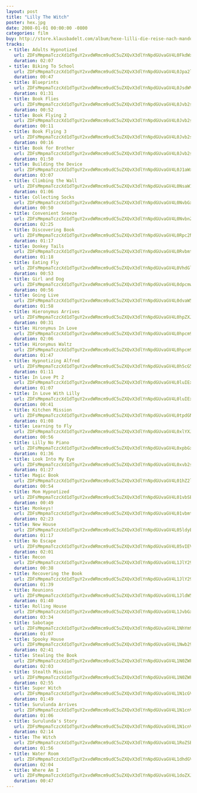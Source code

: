 ```yaml
---
layout: post
title: "Lilly The Witch"
poster: hex.jpg
date: 2008-01-01 00:00:00 -0800
categories: film
buy: http://store.klausbadelt.com/album/hexe-lilli-die-reise-nach-mandolan-original-score
tracks:
 - title: Adults Hypnotized
   url: ZDFsMmpmaTczcXd1dTguY2xvdWRmcm9udC5uZXQvX3dlYnNpdGUvaGV4L0FkdWx0cyBIeXBub3RpemVkLm1wMw==
   duration: 02:07
 - title: Biking To School
   url: ZDFsMmpmaTczcXd1dTguY2xvdWRmcm9udC5uZXQvX3dlYnNpdGUvaGV4L0Jpa2luZyBUbyBTY2hvb2wubXAz
   duration: 00:47
 - title: Blueprints
   url: ZDFsMmpmaTczcXd1dTguY2xvdWRmcm9udC5uZXQvX3dlYnNpdGUvaGV4L0JsdWVwcmludHMubXAz
   duration: 01:31
 - title: Book Flies
   url: ZDFsMmpmaTczcXd1dTguY2xvdWRmcm9udC5uZXQvX3dlYnNpdGUvaGV4L0Jvb2sgRmxpZXMubXAz
   duration: 00:52
 - title: Book Flying 2
   url: ZDFsMmpmaTczcXd1dTguY2xvdWRmcm9udC5uZXQvX3dlYnNpdGUvaGV4L0Jvb2sgRmx5aW5nIDIubXAz
   duration: 00:11
 - title: Book Flying 3
   url: ZDFsMmpmaTczcXd1dTguY2xvdWRmcm9udC5uZXQvX3dlYnNpdGUvaGV4L0Jvb2sgRmx5aW5nIDMubXAz
   duration: 00:16
 - title: Book for Brother
   url: ZDFsMmpmaTczcXd1dTguY2xvdWRmcm9udC5uZXQvX3dlYnNpdGUvaGV4L0Jvb2sgZm9yIEJyb3RoZXIubXAz
   duration: 01:50
 - title: Building the Device
   url: ZDFsMmpmaTczcXd1dTguY2xvdWRmcm9udC5uZXQvX3dlYnNpdGUvaGV4L0J1aWxkaW5nIHRoZSBEZXZpY2UubXAz
   duration: 03:07
 - title: Climbing the Wall
   url: ZDFsMmpmaTczcXd1dTguY2xvdWRmcm9udC5uZXQvX3dlYnNpdGUvaGV4L0NsaW1iaW5nIHRoZSBXYWxsLm1wMw==
   duration: 01:06
 - title: Collecting Socks
   url: ZDFsMmpmaTczcXd1dTguY2xvdWRmcm9udC5uZXQvX3dlYnNpdGUvaGV4L0NvbGxlY3RpbmcgU29ja3MubXAz
   duration: 00:50
 - title: Convenient Sneeze
   url: ZDFsMmpmaTczcXd1dTguY2xvdWRmcm9udC5uZXQvX3dlYnNpdGUvaGV4L0NvbnZlbmllbnQgU25lZXplLm1wMw==
   duration: 02:25
 - title: Discovering Book
   url: ZDFsMmpmaTczcXd1dTguY2xvdWRmcm9udC5uZXQvX3dlYnNpdGUvaGV4L0Rpc2NvdmVyaW5nIEJvb2subXAz
   duration: 01:17
 - title: Donkey Tails
   url: ZDFsMmpmaTczcXd1dTguY2xvdWRmcm9udC5uZXQvX3dlYnNpdGUvaGV4L0RvbmtleSBUYWlscy5tcDM=
   duration: 01:18
 - title: Eating Fly
   url: ZDFsMmpmaTczcXd1dTguY2xvdWRmcm9udC5uZXQvX3dlYnNpdGUvaGV4L0VhdGluZyBGbHkubXAz
   duration: 00:53
 - title: Girl and Dog
   url: ZDFsMmpmaTczcXd1dTguY2xvdWRmcm9udC5uZXQvX3dlYnNpdGUvaGV4L0dpcmwgYW5kIERvZy5tcDM=
   duration: 00:56
 - title: Going Live
   url: ZDFsMmpmaTczcXd1dTguY2xvdWRmcm9udC5uZXQvX3dlYnNpdGUvaGV4L0dvaW5nIExpdmUubXAz
   duration: 01:58
 - title: Hieronymus Arrives
   url: ZDFsMmpmaTczcXd1dTguY2xvdWRmcm9udC5uZXQvX3dlYnNpdGUvaGV4L0hpZXJvbnltdXMgQXJyaXZlcy5tcDM=
   duration: 00:31
 - title: Hironymus In Love
   url: ZDFsMmpmaTczcXd1dTguY2xvdWRmcm9udC5uZXQvX3dlYnNpdGUvaGV4L0hpcm9ueW11cyBJbiBMb3ZlLm1wMw==
   duration: 02:06
 - title: Hironymus Waltz
   url: ZDFsMmpmaTczcXd1dTguY2xvdWRmcm9udC5uZXQvX3dlYnNpdGUvaGV4L0hpcm9ueW11cyBXYWx0ei5tcDM=
   duration: 01:47
 - title: Hypnotizing Alfred
   url: ZDFsMmpmaTczcXd1dTguY2xvdWRmcm9udC5uZXQvX3dlYnNpdGUvaGV4L0h5cG5vdGl6aW5nIEFsZnJlZC5tcDM=
   duration: 01:11
 - title: In Love Pt 2
   url: ZDFsMmpmaTczcXd1dTguY2xvdWRmcm9udC5uZXQvX3dlYnNpdGUvaGV4L0luIExvdmUgUHQgMi5tcDM=
   duration: 01:07
 - title: In Love With Lilly
   url: ZDFsMmpmaTczcXd1dTguY2xvdWRmcm9udC5uZXQvX3dlYnNpdGUvaGV4L0luIExvdmUgV2l0aCBMaWxseS5tcDM=
   duration: 00:41
 - title: Kitchen Mission
   url: ZDFsMmpmaTczcXd1dTguY2xvdWRmcm9udC5uZXQvX3dlYnNpdGUvaGV4L0tpdGNoZW4gTWlzc2lvbi5tcDM=
   duration: 01:08
 - title: Learning to Fly
   url: ZDFsMmpmaTczcXd1dTguY2xvdWRmcm9udC5uZXQvX3dlYnNpdGUvaGV4L0xlYXJuaW5nIHRvIEZseS5tcDM=
   duration: 00:56
 - title: Lilly No Piano
   url: ZDFsMmpmaTczcXd1dTguY2xvdWRmcm9udC5uZXQvX3dlYnNpdGUvaGV4L0xpbGx5IE5vIFBpYW5vLm1wMw==
   duration: 01:36
 - title: Look Into My Eye
   url: ZDFsMmpmaTczcXd1dTguY2xvdWRmcm9udC5uZXQvX3dlYnNpdGUvaGV4L0xvb2sgSW50byBNeSBFeWUubXAz
   duration: 01:27
 - title: Magic Book
   url: ZDFsMmpmaTczcXd1dTguY2xvdWRmcm9udC5uZXQvX3dlYnNpdGUvaGV4L01hZ2ljIEJvb2subXAz
   duration: 00:54
 - title: Mom Hypnotized
   url: ZDFsMmpmaTczcXd1dTguY2xvdWRmcm9udC5uZXQvX3dlYnNpdGUvaGV4L01vbSBIeXBub3RpemVkLm1wMw==
   duration: 00:49
 - title: Monkeys!
   url: ZDFsMmpmaTczcXd1dTguY2xvdWRmcm9udC5uZXQvX3dlYnNpdGUvaGV4L01vbmtleXMhLm1wMw==
   duration: 02:23
 - title: New House
   url: ZDFsMmpmaTczcXd1dTguY2xvdWRmcm9udC5uZXQvX3dlYnNpdGUvaGV4L05ldyBIb3VzZS5tcDM=
   duration: 01:17
 - title: No Escape
   url: ZDFsMmpmaTczcXd1dTguY2xvdWRmcm9udC5uZXQvX3dlYnNpdGUvaGV4L05vIEVzY2FwZS5tcDM=
   duration: 02:01
 - title: Recon
   url: ZDFsMmpmaTczcXd1dTguY2xvdWRmcm9udC5uZXQvX3dlYnNpdGUvaGV4L1JlY29uLm1wMw==
   duration: 00:38
 - title: Recovering the Book
   url: ZDFsMmpmaTczcXd1dTguY2xvdWRmcm9udC5uZXQvX3dlYnNpdGUvaGV4L1JlY292ZXJpbmcgdGhlIEJvb2subXAz
   duration: 01:39
 - title: Reunions
   url: ZDFsMmpmaTczcXd1dTguY2xvdWRmcm9udC5uZXQvX3dlYnNpdGUvaGV4L1JldW5pb25zLm1wMw==
   duration: 01:40
 - title: Rolling House
   url: ZDFsMmpmaTczcXd1dTguY2xvdWRmcm9udC5uZXQvX3dlYnNpdGUvaGV4L1JvbGxpbmcgSG91c2UubXAz
   duration: 03:34
 - title: Sabotage
   url: ZDFsMmpmaTczcXd1dTguY2xvdWRmcm9udC5uZXQvX3dlYnNpdGUvaGV4L1NhYm90YWdlLm1wMw==
   duration: 01:07
 - title: Spooky House
   url: ZDFsMmpmaTczcXd1dTguY2xvdWRmcm9udC5uZXQvX3dlYnNpdGUvaGV4L1Nwb29reSBIb3VzZS5tcDM=
   duration: 02:41
 - title: Stealing the Book
   url: ZDFsMmpmaTczcXd1dTguY2xvdWRmcm9udC5uZXQvX3dlYnNpdGUvaGV4L1N0ZWFsaW5nIHRoZSBCb29rLm1wMw==
   duration: 02:03
 - title: Stealth Mission
   url: ZDFsMmpmaTczcXd1dTguY2xvdWRmcm9udC5uZXQvX3dlYnNpdGUvaGV4L1N0ZWFsdGggTWlzc2lvbi5tcDM=
   duration: 02:55
 - title: Super Witch
   url: ZDFsMmpmaTczcXd1dTguY2xvdWRmcm9udC5uZXQvX3dlYnNpdGUvaGV4L1N1cGVyIFdpdGNoLm1wMw==
   duration: 01:49
 - title: Surulunda Arrives
   url: ZDFsMmpmaTczcXd1dTguY2xvdWRmcm9udC5uZXQvX3dlYnNpdGUvaGV4L1N1cnVsdW5kYSBBcnJpdmVzLm1wMw==
   duration: 01:06
 - title: Surulunda's Story
   url: ZDFsMmpmaTczcXd1dTguY2xvdWRmcm9udC5uZXQvX3dlYnNpdGUvaGV4L1N1cnVsdW5kYSdzIFN0b3J5Lm1wMw==
   duration: 02:14
 - title: The Witch
   url: ZDFsMmpmaTczcXd1dTguY2xvdWRmcm9udC5uZXQvX3dlYnNpdGUvaGV4L1RoZSBXaXRjaC5tcDM=
   duration: 01:56
 - title: Water Room
   url: ZDFsMmpmaTczcXd1dTguY2xvdWRmcm9udC5uZXQvX3dlYnNpdGUvaGV4L1dhdGVyIFJvb20ubXAz
   duration: 02:04
 - title: Where Am I
   url: ZDFsMmpmaTczcXd1dTguY2xvdWRmcm9udC5uZXQvX3dlYnNpdGUvaGV4L1doZXJlIEFtIEkubXAz
   duration: 00:47
---
```

